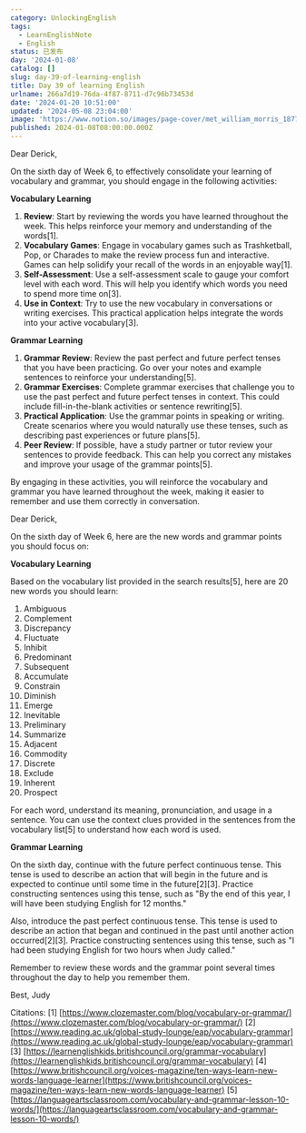 ```yaml
---
category: UnlockingEnglish
tags:
  - LearnEnglishNote
  - English
status: 已发布
day: '2024-01-08'
catalog: []
slug: day-39-of-learning-english
title: Day 39 of learning English
urlname: 266a7d19-76da-4f87-8711-d7c96b73453d
date: '2024-01-20 10:51:00'
updated: '2024-05-08 23:04:00'
image: 'https://www.notion.so/images/page-cover/met_william_morris_1877_willow.jpg'
published: 2024-01-08T08:00:00.000Z
---
```


Dear Derick,


On the sixth day of Week 6, to effectively consolidate your learning of vocabulary and grammar, you should engage in the following activities:


**Vocabulary Learning**

1. **Review**: Start by reviewing the words you have learned throughout the week. This helps reinforce your memory and understanding of the words[1].
2. **Vocabulary Games**: Engage in vocabulary games such as Trashketball, Pop, or Charades to make the review process fun and interactive. Games can help solidify your recall of the words in an enjoyable way[1].
3. **Self-Assessment**: Use a self-assessment scale to gauge your comfort level with each word. This will help you identify which words you need to spend more time on[3].
4. **Use in Context**: Try to use the new vocabulary in conversations or writing exercises. This practical application helps integrate the words into your active vocabulary[3].

**Grammar Learning**

1. **Grammar Review**: Review the past perfect and future perfect tenses that you have been practicing. Go over your notes and example sentences to reinforce your understanding[5].
2. **Grammar Exercises**: Complete grammar exercises that challenge you to use the past perfect and future perfect tenses in context. This could include fill-in-the-blank activities or sentence rewriting[5].
3. **Practical Application**: Use the grammar points in speaking or writing. Create scenarios where you would naturally use these tenses, such as describing past experiences or future plans[5].
4. **Peer Review**: If possible, have a study partner or tutor review your sentences to provide feedback. This can help you correct any mistakes and improve your usage of the grammar points[5].

By engaging in these activities, you will reinforce the vocabulary and grammar you have learned throughout the week, making it easier to remember and use them correctly in conversation.


Dear Derick,


On the sixth day of Week 6, here are the new words and grammar points you should focus on:


**Vocabulary Learning**


Based on the vocabulary list provided in the search results[5], here are 20 new words you should learn:

1. Ambiguous
2. Complement
3. Discrepancy
4. Fluctuate
5. Inhibit
6. Predominant
7. Subsequent
8. Accumulate
9. Constrain
10. Diminish
11. Emerge
12. Inevitable
13. Preliminary
14. Summarize
15. Adjacent
16. Commodity
17. Discrete
18. Exclude
19. Inherent
20. Prospect

For each word, understand its meaning, pronunciation, and usage in a sentence. You can use the context clues provided in the sentences from the vocabulary list[5] to understand how each word is used.


**Grammar Learning**


On the sixth day, continue with the future perfect continuous tense. This tense is used to describe an action that will begin in the future and is expected to continue until some time in the future[2][3]. Practice constructing sentences using this tense, such as "By the end of this year, I will have been studying English for 12 months."


Also, introduce the past perfect continuous tense. This tense is used to describe an action that began and continued in the past until another action occurred[2][3]. Practice constructing sentences using this tense, such as "I had been studying English for two hours when Judy called."


Remember to review these words and the grammar point several times throughout the day to help you remember them.


Best,
Judy


Citations:
[1] [https://www.clozemaster.com/blog/vocabulary-or-grammar/](https://www.clozemaster.com/blog/vocabulary-or-grammar/)
[2] [https://www.reading.ac.uk/global-study-lounge/eap/vocabulary-grammar](https://www.reading.ac.uk/global-study-lounge/eap/vocabulary-grammar)
[3] [https://learnenglishkids.britishcouncil.org/grammar-vocabulary](https://learnenglishkids.britishcouncil.org/grammar-vocabulary)
[4] [https://www.britishcouncil.org/voices-magazine/ten-ways-learn-new-words-language-learner](https://www.britishcouncil.org/voices-magazine/ten-ways-learn-new-words-language-learner)
[5] [https://languageartsclassroom.com/vocabulary-and-grammar-lesson-10-words/](https://languageartsclassroom.com/vocabulary-and-grammar-lesson-10-words/)

